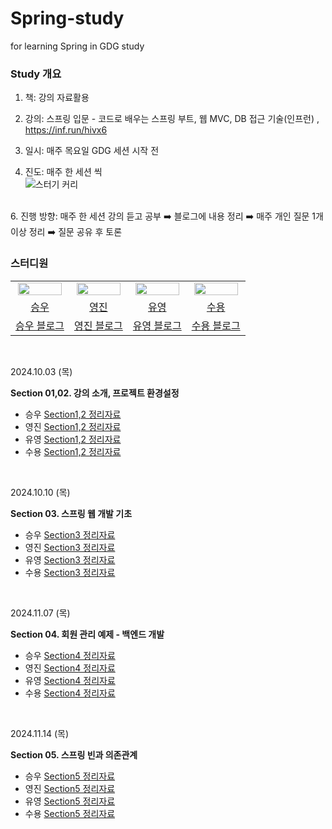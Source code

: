 # Spring-study
for  learning Spring in GDG study

### Study 개요

1. 책: 강의 자료활용
2. 강의: 스프링 입문 - 코드로 배우는 스프링 부트, 웹 MVC, DB 접근 기술(인프런) ,<br>
<https://inf.run/hivx6>

3. 일시: 매주 목요일 GDG 세션 시작 전
4. 진도: 매주 한 세션 씩<br>
![스터기 커리](https://github.com/user-attachments/assets/38b16688-b890-41c2-8c85-05e3693d3aa6)
<br>
6. 진행 방향: 매주 한 세션 강의 듣고 공부 ➡️ 블로그에 내용 정리 ➡️ 매주 개인 질문 1개 이상 정리 ➡️ 질문 공유 후 토론

<br>

### 스터디원

<table align="center">
<tr align="center">
<td><img src="https://avatars.githubusercontent.com/u/92345780?v=4" style="width:95%;"></td>
<td><img src="https://avatars.githubusercontent.com/u/156926628?v=4" style="width:95%;"></td>
<td><img src="https://avatars.githubusercontent.com/u/181312333?v=4" style="width:95%; "></td>
<td><img src="https://avatars.githubusercontent.com/u/137254772?v=4" style="width:95%; "></td>
</tr>


<tr align="center">
<td><a href="https://github.com/baikseungwoo">승우</td>
<td><a href="https://github.com/J0725">영진</td>
<td><a href="https://github.com/yuyoung924">유영</td>
<td><a href="https://github.com/protruser">수용</td>

</tr>


<tr align="center">
<td><a href="https://velog.io/@swbaik01/posts">승우 블로그</td>
<td><a href="https://velog.io/@younjin_02/posts">영진 블로그</td>
<td><a href="https://velog.io/@yuyoung924/posts">유영 블로그</td>
<td><a href="https://protruser.tistory.com">수용 블로그</td>
</tr>
</table>

<br>

2024.10.03 (목)

**Section 01,02. 강의 소개, 프로젝트 환경설정**

* 승우 <a href="https://velog.io/@swbaik01/Spring-프로젝트-환경설정">Section1,2 정리자료</a>
* 영진 <a href="https://velog.io/@younjin_02/Spring-%EC%8A%A4%ED%84%B0%EB%94%94-01.-%ED%94%84%EB%A1%9C%EC%A0%9D%ED%8A%B8-%ED%99%98%EA%B2%BD%EC%84%A4%EC%A0%95">Section1,2 정리자료</a>
* 유영 <a href="">Section1,2 정리자료</a>
* 수용 <a href="">Section1,2 정리자료</a>
<br>

2024.10.10 (목)

**Section 03. 스프링 웹 개발 기초**

* 승우 <a href="https://velog.io/@swbaik01/Spring-웹-개발-기초-4l82i4f8">Section3 정리자료</a>
* 영진 <a href="https://velog.io/@younjin_02/Spring-%EC%8A%A4%ED%84%B0%EB%94%94-02.-%EC%8A%A4%ED%94%84%EB%A7%81-%EC%9B%B9-%EA%B0%9C%EB%B0%9C-%EA%B8%B0%EC%B4%88">Section3 정리자료</a>
* 유영 <a href="">Section3 정리자료</a>
* 수용 <a href="https://protruser.tistory.com/59">Section3 정리자료</a>
<br>

2024.11.07 (목)

**Section 04. 회원 관리 예제 - 백엔드 개발**

* 승우 <a href="https://velog.io/@swbaik01/Spring-회원-관리-예제백엔드-개발">Section4 정리자료</a>
* 영진 <a href="https://velog.io/@younjin_02/Spring-%EC%8A%A4%ED%84%B0%EB%94%94-03.-%ED%9A%8C%EC%9B%90-%EA%B4%80%EB%A6%AC-%EC%98%88%EC%A0%9C-%EB%B0%B1%EC%97%94%EB%93%9C-%EA%B0%9C%EB%B0%9C">Section4 정리자료</a>
* 유영 <a href="">Section4 정리자료</a>
* 수용 <a href="https://protruser.tistory.com/59">Section4 정리자료</a>
<br>

2024.11.14 (목)

**Section 05. 스프링 빈과 의존관계**

* 승우 <a href="https://velog.io/@swbaik01/Spring-스프링-빈과-의존관계">Section5 정리자료</a>
* 영진 <a href="">Section5 정리자료</a>
* 유영 <a href="">Section5 정리자료</a>
* 수용 <a href="https://protruser.tistory.com/60">Section5 정리자료</a>
<br>


